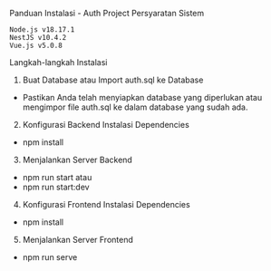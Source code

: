 Panduan Instalasi - Auth Project
Persyaratan Sistem

    Node.js v18.17.1
    NestJS v10.4.2
    Vue.js v5.0.8

Langkah-langkah Instalasi
1. Buat Database atau Import auth.sql ke Database
- Pastikan Anda telah menyiapkan database yang diperlukan atau mengimpor file auth.sql ke dalam database yang sudah ada.

2. Konfigurasi Backend
Instalasi Dependencies
- npm install

3. Menjalankan Server Backend
- npm run start
atau
- npm run start:dev

4. Konfigurasi Frontend
Instalasi Dependencies
- npm install

5. Menjalankan Server Frontend
- npm run serve